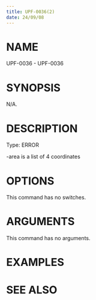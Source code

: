 ```yaml
---
title: UPF-0036(2)
date: 24/09/08
---
```


# NAME

UPF-0036 - UPF-0036

# SYNOPSIS

N/A.

# DESCRIPTION

Type: ERROR

-area is a list of 4 coordinates

# OPTIONS

This command has no switches.

# ARGUMENTS

This command has no arguments.

# EXAMPLES

# SEE ALSO
